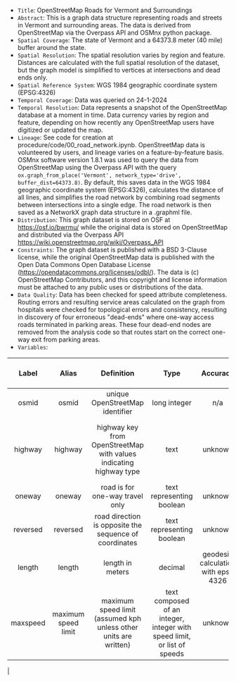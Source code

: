 - `Title`: OpenStreetMap Roads for Vermont and Surroundings
- `Abstract`: This is a graph data structure representing roads and streets in Vermont and surrounding areas. The data is derived from OpenStreetMap via the Overpass API and OSMnx python package.
- `Spatial Coverage`: The state of Vermont and a 64373.8 meter (40 mile) buffer around the state.
- `Spatial Resolution`: The spatial resolution varies by region and feature. Distances are calculated with the full spatial resolution of the dataset, but the graph model is simplified to vertices at intersections and dead ends only.
- `Spatial Reference System`: WGS 1984 geographic coordinate system (EPSG:4326)
- `Temporal Coverage`: Data was queried on 24-1-2024
- `Temporal Resolution`: Data represents a snapshot of the OpenStreetMap database at a moment in time. Data currency varies by region and feature, depending on how recently any OpenStreetMap users have digitized or updated the map.
- `Lineage`: See code for creation at procedure/code/00_road_network.ipynb. OpenStreetMap data is volunteered by users, and lineage varies on a feature-by-feature basis. OSMnx software version 1.8.1 was used to query the data from OpenStreetMap using the Overpass API with the query `ox.graph_from_place('Vermont', network_type='drive', buffer_dist=64373.8)`. By default, this saves data in the WGS 1984 geographic coordinate system (EPSG:4326), calculates the distance of all lines, and simplifies the road network by combining road segments between intersections into a single edge. The road network is then saved as a NetworkX graph data structure in a .graphml file.
- `Distribution`: This graph dataset is stored on OSF at https://osf.io/bwrmu/ while the original data is stored on OpenStreetMap and distributed via the Overpass API <https://wiki.openstreetmap.org/wiki/Overpass_API>
- `Constraints`: The graph dataset is published with a BSD 3-Clause license, while the original OpenStreetMap data is published with the Open Data Commons Open Database License (<https://opendatacommons.org/licenses/odbl/>). The data is (c) OpenStreetMap Contributors, and this copyright and license information must be attached to any public uses or distributions of the data.
- `Data Quality`: Data has been checked for speed attribute completeness. Routing errors and resulting service areas calculated on the graph from hospitals were checked for topological errors and consistency, resulting in discovery of four erroneous "dead-ends" where one-way access roads terminated in parking areas. These four dead-end nodes are removed from the analysis code so that routes start on the correct one-way exit from parking areas.
- `Variables`:


| Label | Alias | Definition | Type | Accuracy | Domain | Missing Data Value(s) | Missing Data Frequency |
| :--: | :--: | :--: | :--: | :--: | :--: | :--: | :--: |
| osmid | osmid | unique OpenStreetMap identifier | long integer | n/a | n/a | none | none |
| highway | highway | highway key from OpenStreetMap with values indicating highway type | text | unknown | residential, tertiary, secondary, primary, unclassified, trunk, etc. See <https://wiki.openstreetmap.org/wiki/Key:highway> | no value recorded | 194,089 of 577,399 edges missing highway type |
| oneway | oneway | road is for one-way travel only | text representing boolean | unknown | {true, false} | n/a | n/a |
| reversed | reversed | road direction is opposite the sequence of coordinates | text representing boolean | unknown | {true, false} | n/a | n/a |
| length | length | length in meters | decimal | geodesic calculation with epsg 4326 | unknown | n/a | none |
| maxspeed | maximum speed limit | maximum speed limit (assumed kph unless other units are written) | text composed of an integer, integer with speed limit, or list of speeds | unknown | one  | no value recorded | 411,768 of 577,399 edges missing speed limit
 |
